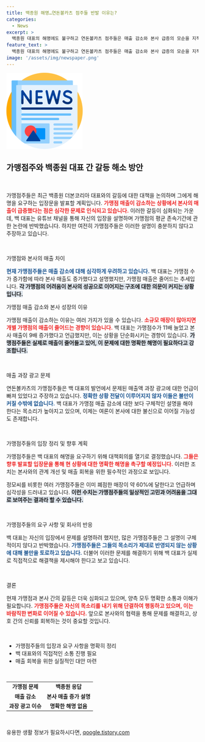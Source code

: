 ```yaml
---
title: 백종원 해명…연돈볼카츠 점주들 반발 이유는?
categories:
  - News
excerpt: >
  백종원 대표의 해명에도 불구하고 연돈볼카츠 점주들은 매출 감소와 본사 급증의 모순을 지적하며 기존 주장에 반박한다. 갈등이 깊어지는 가운데, 점주들은 백 대표에게 직접적인 설명을 요구하기 위한 대책회의를 연다. 클릭 유도!
feature_text: >
  백종원 대표의 해명에도 불구하고 연돈볼카츠 점주들은 매출 감소와 본사 급증의 모순을 지적하며 기존 주장에 반박한다. 갈등이 깊어지는 가운데, 점주들은 백 대표에게 직접적인 설명을 요구하기 위한 대책회의를 연다. 클릭 유도!
image: '/assets/img/newspaper.png'
---
```


<p><img src="/assets/img/newspaper.png" alt="kimp 속보" /></p>

<h2 data-ke-size="size26">가맹점주와 백종원 대표 간 갈등 해소 방안</h2>

<p data-ke-size="size16">&nbsp;</p>

<p>가맹점주들은 최근 백종원 더본코리아 대표와의 갈등에 대한 대책을 논의하며 그에게 해명을 요구하는 입장문을 발표할 계획입니다. <b><span style="color: #ee2323;">가맹점 매출이 감소하는 상황에서 본사의 매출이 급증했다는 점은 심각한 문제로 인식되고 있습니다.</span></b> 이러한 갈등이 심화되는 가운데, 백 대표는 유튜브 채널을 통해 자신의 입장을 설명하며 가맹점의 평균 존속기간에 관한 논란에 반박했습니다. 하지만 여전히 가맹점주들은 이러한 설명이 충분하지 않다고 주장하고 있습니다.</p>

<p data-ke-size="size16">&nbsp;</p>

<p>가맹점와 본사의 매출 차이</p>

<p><b><span style="color: #1a5490;">현재 가맹점주들은 매출 감소에 대해 심각하게 우려하고 있습니다.</span></b> 백 대표는 가맹점 수가 증가함에 따라 본사 매출도 증가했다고 설명했지만, 가맹점 매출은 줄어드는 추세입니다. <b><span style="background-color: #21538527;">각 가맹점의 어려움이 본사의 성공으로 이어지는 구조에 대한 의문이 커지는 상황입니다.</span></b> </p>

<p>가맹점 매출 감소와 본사 성장의 이유</p>

<p>가맹점 매출이 감소하는 이유는 여러 가지가 있을 수 있습니다. <b><span style="color: #ee2323;">소규모 매장이 많아지면 개별 가맹점의 매출이 줄어드는 경향이 있습니다.</span></b> 백 대표는 가맹점수가 11배 늘었고 본사 매출이 9배 증가했다고 언급했지만, 이는 상황을 단순화시키는 경향이 있습니다. <b><span style="background-color: #21538527;">가맹점주들은 실제로 매출이 줄어들고 있어, 이 문제에 대한 명확한 해명이 필요하다고 강조합니다.</span></b> </p>

<p data-ke-size="size16">&nbsp;</p>

<p>매출 과장 광고 문제</p>

<p>연돈볼카츠의 가맹점주들은 백 대표의 발언에서 문제된 매출액 과장 광고에 대한 언급이 빠져 있었다고 주장하고 있습니다. <b><span style="color: #1a5490;">정확한 상황 전달이 이루어지지 않자 이들은 불만이 커질 수밖에 없습니다.</span></b> 백 대표가 가맹점 매출 감소에 대한 보다 구체적인 설명을 해야 한다는 목소리가 높아지고 있으며, 이제는 여론이 본사에 대한 불신으로 이어질 가능성도 존재합니다.</p>

<p data-ke-size="size16">&nbsp;</p>

<p>가맹점주들의 입장 정리 및 향후 계획</p>

<p>가맹점주들은 백 대표의 해명을 요구하기 위해 대책회의를 열기로 결정했습니다. <b><span style="color: #ee2323;">그들은 향후 발표할 입장문을 통해 현 상황에 대한 명확한 해명을 촉구할 예정입니다.</span></b> 이러한 조치는 본사와의 관계 개선 및 매출 회복을 위한 필수적인 과정으로 보입니다. </p>

<p>정모씨를 비롯한 여러 가맹점주들은 이미 폐점한 매장이 약 60%에 달한다고 언급하며 심각성을 드러내고 있습니다. <b><span style="background-color: #21538527;">이런 수치는 가맹점주들의 일상적인 고민과 어려움을 그대로 보여주는 결과라 할 수 있습니다.</span></b> </p>

<p data-ke-size="size16">&nbsp;</p>

<p>가맹점주들의 요구 사항 및 회사의 반응</p>

<p>백 대표는 자신의 입장에서 문제를 설명하려 했지만, 많은 가맹점주들은 그 설명이 구체적이지 않다고 반박했습니다. <b><span style="color: #1a5490;">가맹점주들은 그들의 목소리가 제대로 반영되지 않는 상황에 대해 불만을 토로하고 있습니다.</span></b> 더불어 이러한 문제를 해결하기 위해 백 대표가 실제로 직접적으로 해결책을 제시해야 한다고 보고 있습니다. </p>

<p data-ke-size="size16">&nbsp;</p>

<p>결론</p>

<p>현재 가맹점과 본사 간의 갈등은 더욱 심화되고 있으며, 양측 모두 명확한 소통과 이해가 필요합니다. <b><span style="color: #ee2323;">가맹점주들은 자신의 목소리를 내기 위해 단결하여 행동하고 있으며, 이는 바람직한 변화로 이어질 수 있습니다.</span></b> 앞으로 본사와의 협력을 통해 문제를 해결하고, 상호 간의 신뢰를 회복하는 것이 중요할 것입니다. </p>

<p data-ke-size="size16">&nbsp;</p>

<ul>
<li>가맹점주들의 입장과 요구 사항을 명확히 정리</li>
<li>백 대표와의 직접적인 소통 진행 필요</li>
<li>매출 회복을 위한 실질적인 대안 마련</li>
</ul>

<p data-ke-size="size16">&nbsp;</p>

<table>
<tr>
<td style="text-align: center; height: 17px;"><b>가맹점 문제</b></td>
<td style="text-align: center; height: 17px;"><b>백종원 응답</b></td>
</tr>
<tr>
<td style="text-align: center; height: 17px;"><b>매출 감소</b></td>
<td style="text-align: center; height: 17px;"><b>본사 매출 증가 설명</b></td>
</tr>
<tr>
<td style="text-align: center; height: 17px;"><b>과장 광고 이슈</b></td>
<td style="text-align: center; height: 17px;"><b>명확한 해명 없음</b></td>
</tr>
</table>

<p data-ke-size="size16">&nbsp;</p>
유용한 생활 정보가 필요하시다면, <a href="https://qoogle.tistory.com" rel="dofollow">qoogle.tistory.com</a>


